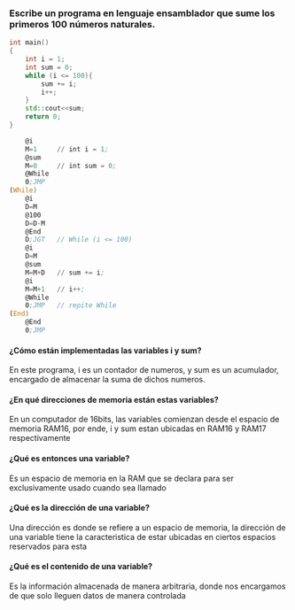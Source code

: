 ### Escribe un programa en lenguaje ensamblador que sume los primeros 100 números naturales.
```c++
int main()
{
    int i = 1;
    int sum = 0;
    while (i <= 100){
        sum += i;
        i++;
    }
    std::cout<<sum;
    return 0;
}
```
```asm
    @i 
    M=1     // int i = 1;
    @sum
    M=0     // int sum = 0;
    @While
    0;JMP
(While)
    @i
    D=M
    @100
    D=D-M
    @End
    D;JGT   // While (i <= 100)
    @i
    D=M
    @sum
    M=M+D   // sum += i;
    @i
    M=M+1   // i++;
    @While
    0;JMP   // repite While
(End)
    @End
    0;JMP
```

#### ¿Cómo están implementadas las variables i y sum?
En este programa, i es un contador de numeros, y sum es un acumulador, encargado de almacenar la suma de dichos numeros.

#### ¿En qué direcciones de memoria están estas variables?
En un computador de 16bits, las variables comienzan desde el espacio de memoria RAM16, por ende, i y sum estan ubicadas en RAM16 y RAM17 respectivamente

#### ¿Qué es entonces una variable?
Es un espacio de memoria en la RAM que se declara para ser exclusivamente usado cuando sea llamado

#### ¿Qué es la dirección de una variable?
Una dirección es donde se refiere a un espacio de memoria, la dirección de una variable tiene la caracteristica de estar ubicadas en ciertos espacios reservados para esta

#### ¿Qué es el contenido de una variable?
Es la información almacenada de manera arbitraria, donde nos encargamos de que solo lleguen datos de manera controlada